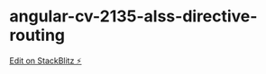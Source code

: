 # angular-cv-2135-alss-directive-routing

[Edit on StackBlitz ⚡️](https://stackblitz.com/edit/angular-cv-2135-alss-directive-routing)